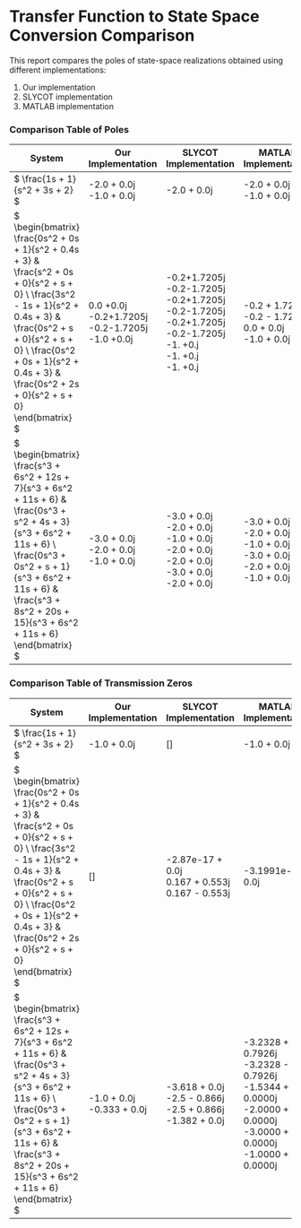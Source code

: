 # Transfer Function to State Space Conversion Comparison

This report compares the poles of state-space realizations obtained using different implementations:

1. Our implementation
2. SLYCOT implementation
3. MATLAB implementation

### Comparison Table of Poles

| System | Our Implementation | SLYCOT Implementation | MATLAB Implementation |
|--------|-------------------|----------------------|----------------------|
| $  \frac{1s + 1}{s^2 + 3s + 2}  $ | -2.0 + 0.0j<br>-1.0 + 0.0j | -2.0 + 0.0j | -2.0 + 0.0j<br>-1.0 + 0.0j |
| $ \begin{bmatrix} \frac{0s^2 + 0s + 1}{s^2 + 0.4s + 3} & \frac{s^2 + 0s + 0}{s^2 + s + 0} \\ \frac{3s^2 - 1s + 1}{s^2 + 0.4s + 3} & \frac{0s^2 + s + 0}{s^2 + s + 0} \\ \frac{0s^2 + 0s + 1}{s^2 + 0.4s + 3} & \frac{0s^2 + 2s + 0}{s^2 + s + 0} \end{bmatrix} $ | 0.0 +0.0j<br>-0.2+1.7205j<br>-0.2-1.7205j<br>-1.0 +0.0j | -0.2+1.7205j<br>-0.2-1.7205j<br>-0.2+1.7205j<br>-0.2-1.7205j<br>-0.2+1.7205j<br>-0.2-1.7205j<br>-1. +0.j<br>-1. +0.j<br>-1. +0.j  | -0.2 + 1.7205j<br>-0.2 - 1.7205j<br>0.0 + 0.0j<br>-1.0 + 0.0j |
| $ \begin{bmatrix} \frac{s^3 + 6s^2 + 12s + 7}{s^3 + 6s^2 + 11s + 6} & \frac{0s^3 + s^2 + 4s + 3}{s^3 + 6s^2 + 11s + 6} \\ \frac{0s^3 + 0s^2 + s + 1}{s^3 + 6s^2 + 11s + 6} & \frac{s^3 + 8s^2 + 20s + 15}{s^3 + 6s^2 + 11s + 6} \end{bmatrix} $ | -3.0 + 0.0j<br>-2.0 + 0.0j<br>-1.0 + 0.0j | -3.0 + 0.0j<br>-2.0 + 0.0j<br>-1.0 + 0.0j<br>-2.0 + 0.0j<br>-2.0 + 0.0j<br>-3.0 + 0.0j<br>-2.0 + 0.0j | -3.0 + 0.0j<br>-2.0 + 0.0j<br>-1.0 + 0.0j<br>-3.0 + 0.0j<br>-2.0 + 0.0j<br>-1.0 + 0.0j |

### Comparison Table of Transmission Zeros

| System | Our Implementation | SLYCOT Implementation | MATLAB Implementation |
|--------|-------------------|----------------------|----------------------|
| $  \frac{1s + 1}{s^2 + 3s + 2}  $ | -1.0 + 0.0j | [] | -1.0 + 0.0j |
| $ \begin{bmatrix} \frac{0s^2 + 0s + 1}{s^2 + 0.4s + 3} & \frac{s^2 + 0s + 0}{s^2 + s + 0} \\ \frac{3s^2 - 1s + 1}{s^2 + 0.4s + 3} & \frac{0s^2 + s + 0}{s^2 + s + 0} \\ \frac{0s^2 + 0s + 1}{s^2 + 0.4s + 3} & \frac{0s^2 + 2s + 0}{s^2 + s + 0} \end{bmatrix} $ | [] | -2.87e-17 + 0.0j<br>0.167 + 0.553j<br>0.167 - 0.553j | -3.1991e-17 + 0.0j |
| $ \begin{bmatrix} \frac{s^3 + 6s^2 + 12s + 7}{s^3 + 6s^2 + 11s + 6} & \frac{0s^3 + s^2 + 4s + 3}{s^3 + 6s^2 + 11s + 6} \\ \frac{0s^3 + 0s^2 + s + 1}{s^3 + 6s^2 + 11s + 6} & \frac{s^3 + 8s^2 + 20s + 15}{s^3 + 6s^2 + 11s + 6} \end{bmatrix} $ | -1.0 + 0.0j<br>-0.333 + 0.0j | -3.618 + 0.0j<br>-2.5 - 0.866j<br>-2.5 + 0.866j<br>-1.382 + 0.0j | -3.2328 + 0.7926j<br>-3.2328 - 0.7926j<br>-1.5344 + 0.0000j<br>-2.0000 + 0.0000j<br>-3.0000 + 0.0000j<br>-1.0000 + 0.0000j |
